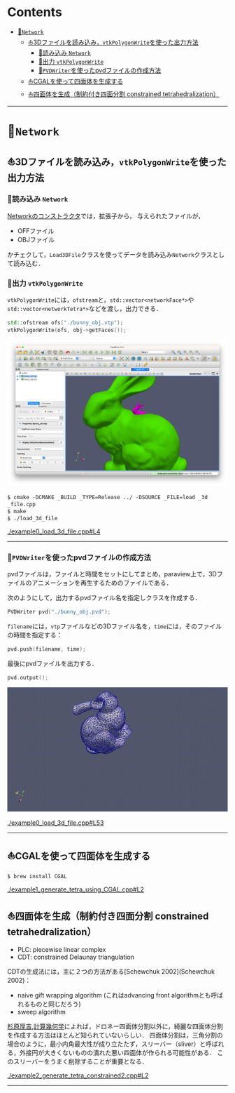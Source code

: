 # Contents

- [🐋`Network`](#🐋`Network`)
    - [⛵️3Dファイルを読み込み，`vtkPolygonWrite`を使った出力方法](#⛵️3Dファイルを読み込み，`vtkPolygonWrite`を使った出力方法)
        - [🪸読み込み `Network`](#🪸読み込み-`Network`)
        - [🪸出力 `vtkPolygonWrite`](#🪸出力-`vtkPolygonWrite`)
        - [🪸`PVDWriter`を使ったpvdファイルの作成方法](#🪸`PVDWriter`を使ったpvdファイルの作成方法)
    - [⛵️CGALを使って四面体を生成する](#⛵️CGALを使って四面体を生成する)
    - [⛵️四面体を生成（制約付き四面分割 constrained tetrahedralization）](#⛵️四面体を生成（制約付き四面分割-constrained-tetrahedralization）)


---
# 🐋`Network` 

## ⛵️3Dファイルを読み込み，`vtkPolygonWrite`を使った出力方法 

### 🪸読み込み `Network` 

[Networkのコンストラクタ](../../include/Network.hpp#L3875)では，拡張子から，
与えられたファイルが，

* OFFファイル
* OBJファイル

かチェクして，`Load3DFile`クラスを使ってデータを読み込み`Network`クラスとして読み込む．

### 🪸出力 `vtkPolygonWrite` 

`vtkPolygonWrite`には，`ofstream`と，`std::vector<networkFace*>`や`std::vector<networkTetra*>`などを渡し，出力できる．

```cpp
std::ofstream ofs("./bunny_obj.vtp");
vtkPolygonWrite(ofs, obj->getFaces());
```

![sample.png](sample.png)

```shell
$ cmake -DCMAKE _BUILD _TYPE=Release ../ -DSOURCE _FILE=load _3d _file.cpp
$ make
$ ./load_3d_file
```


[./example0_load_3d_file.cpp#L4](./example0_load_3d_file.cpp#L4)


---
### 🪸`PVDWriter`を使ったpvdファイルの作成方法 

pvdファイルは，ファイルと時間をセットにしてまとめ，paraview上で，3Dファイルのアニメーションを再生するためのファイルである．

次のようにして，出力するpvdファイル名を指定しクラスを作成する．

```cpp
PVDWriter pvd("./bunny_obj.pvd");
```

`filename`には，`vtp`ファイルなどの3Dファイル名を，`time`には，そのファイルの時間を指定する：

```cpp
pvd.push(filename, time);
```

最後にpvdファイルを出力する．

```cpp
pvd.output();
```

![sample.gif](sample.gif)


[./example0_load_3d_file.cpp#L53](./example0_load_3d_file.cpp#L53)


---
## ⛵️CGALを使って四面体を生成する 

```
$ brew install CGAL
```


[./example1_generate_tetra_using_CGAL.cpp#L2](./example1_generate_tetra_using_CGAL.cpp#L2)


## ⛵️四面体を生成（制約付き四面分割 constrained tetrahedralization） 

* PLC: piecewise linear complex
* CDT: constrained Delaunay triangulation

CDTの生成法には，主に２つの方法がある[Schewchuk 2002](Schewchuk 2002)：

* naive gift wrapping algorithm (これはadvancing front algorithmとも呼ばれるものと同じだろう)
* sweep algorithm


[杉原厚吉,計算幾何学](杉原厚吉,計算幾何学)によれば，ドロネー四面体分割以外に，綺麗な四面体分割を作成する方法はほとんど知られていないらしい．
四面体分割は，三角分割の場合のように，最小内角最大性が成り立たたず，スリーバー（sliver）と呼ばれる，外接円が大きくないものの潰れた悪い四面体が作られる可能性がある．
このスリーバーをうまく削除することが重要となる．


[./example2_generate_tetra_constrained2.cpp#L2](./example2_generate_tetra_constrained2.cpp#L2)


---
